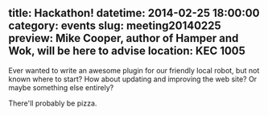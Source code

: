 title: Hackathon! 
datetime: 2014-02-25 18:00:00
category: events
slug: meeting20140225
preview: Mike Cooper, author of Hamper and Wok, will be here to advise
location: KEC 1005
---
Ever wanted to write an awesome plugin for our friendly local robot, but not
known where to start? How about updating and improving the web site? Or maybe
something else entirely? 

There'll probably be pizza.
